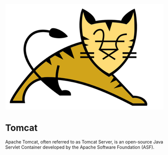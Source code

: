 ![Source Icon](thumbnail.svg)
# Tomcat
Apache Tomcat, often referred to as Tomcat Server, is an open-source Java Servlet Container developed by the Apache Software Foundation (ASF).
